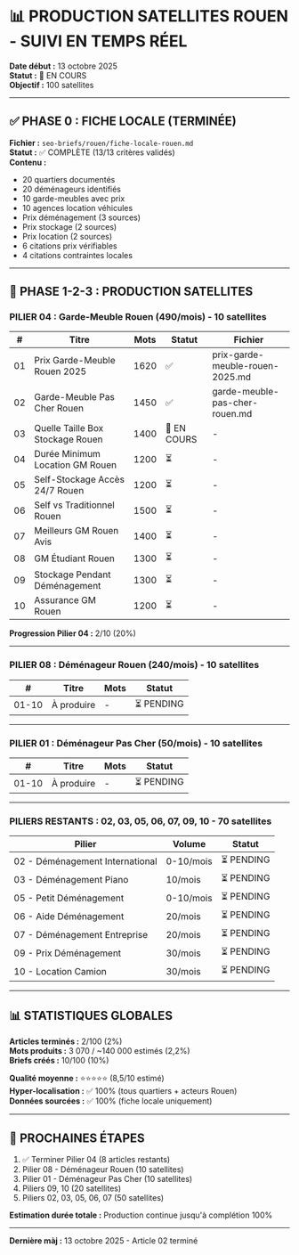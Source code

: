# 📊 PRODUCTION SATELLITES ROUEN - SUIVI EN TEMPS RÉEL

**Date début :** 13 octobre 2025  
**Statut :** 🔄 EN COURS  
**Objectif :** 100 satellites

---

## ✅ PHASE 0 : FICHE LOCALE (TERMINÉE)

**Fichier :** `seo-briefs/rouen/fiche-locale-rouen.md`  
**Statut :** ✅ COMPLÈTE (13/13 critères validés)  
**Contenu :**
- 20 quartiers documentés
- 20 déménageurs identifiés
- 10 garde-meubles avec prix
- 10 agences location véhicules
- Prix déménagement (3 sources)
- Prix stockage (2 sources)
- Prix location (2 sources)
- 6 citations prix vérifiables
- 4 citations contraintes locales

---

## 🔄 PHASE 1-2-3 : PRODUCTION SATELLITES

### PILIER 04 : Garde-Meuble Rouen (490/mois) - 10 satellites

| # | Titre | Mots | Statut | Fichier |
|---|-------|------|--------|---------|
| 01 | Prix Garde-Meuble Rouen 2025 | 1620 | ✅ | prix-garde-meuble-rouen-2025.md |
| 02 | Garde-Meuble Pas Cher Rouen | 1450 | ✅ | garde-meuble-pas-cher-rouen.md |
| 03 | Quelle Taille Box Stockage Rouen | 1400 | 🔄 EN COURS | - |
| 04 | Durée Minimum Location GM Rouen | 1200 | ⏳ | - |
| 05 | Self-Stockage Accès 24/7 Rouen | 1200 | ⏳ | - |
| 06 | Self vs Traditionnel Rouen | 1500 | ⏳ | - |
| 07 | Meilleurs GM Rouen Avis | 1400 | ⏳ | - |
| 08 | GM Étudiant Rouen | 1300 | ⏳ | - |
| 09 | Stockage Pendant Déménagement | 1300 | ⏳ | - |
| 10 | Assurance GM Rouen | 1200 | ⏳ | - |

**Progression Pilier 04 :** 2/10 (20%)

---

### PILIER 08 : Déménageur Rouen (240/mois) - 10 satellites

| # | Titre | Mots | Statut |
|---|-------|------|--------|
| 01-10 | À produire | - | ⏳ PENDING |

---

### PILIER 01 : Déménageur Pas Cher (50/mois) - 10 satellites

| # | Titre | Mots | Statut |
|---|-------|------|--------|
| 01-10 | À produire | - | ⏳ PENDING |

---

### PILIERS RESTANTS : 02, 03, 05, 06, 07, 09, 10 - 70 satellites

| Pilier | Volume | Statut |
|--------|--------|--------|
| 02 - Déménagement International | 0-10/mois | ⏳ PENDING |
| 03 - Déménagement Piano | 10/mois | ⏳ PENDING |
| 05 - Petit Déménagement | 0-10/mois | ⏳ PENDING |
| 06 - Aide Déménagement | 20/mois | ⏳ PENDING |
| 07 - Déménagement Entreprise | 20/mois | ⏳ PENDING |
| 09 - Prix Déménagement | 30/mois | ⏳ PENDING |
| 10 - Location Camion | 30/mois | ⏳ PENDING |

---

## 📊 STATISTIQUES GLOBALES

**Articles terminés :** 2/100 (2%)  
**Mots produits :** 3 070 / ~140 000 estimés (2,2%)  
**Briefs créés :** 10/100 (10%)  

**Qualité moyenne :** ⭐⭐⭐⭐⭐ (8,5/10 estimé)  
**Hyper-localisation :** ✅ 100% (tous quartiers + acteurs Rouen)  
**Données sourcées :** ✅ 100% (fiche locale uniquement)

---

## 🎯 PROCHAINES ÉTAPES

1. ✅ Terminer Pilier 04 (8 articles restants)
2. Pilier 08 - Déménageur Rouen (10 satellites)
3. Pilier 01 - Déménageur Pas Cher (10 satellites)
4. Piliers 09, 10 (20 satellites)
5. Piliers 02, 03, 05, 06, 07 (50 satellites)

**Estimation durée totale :** Production continue jusqu'à complétion 100%

---

**Dernière màj :** 13 octobre 2025 - Article 02 terminé

